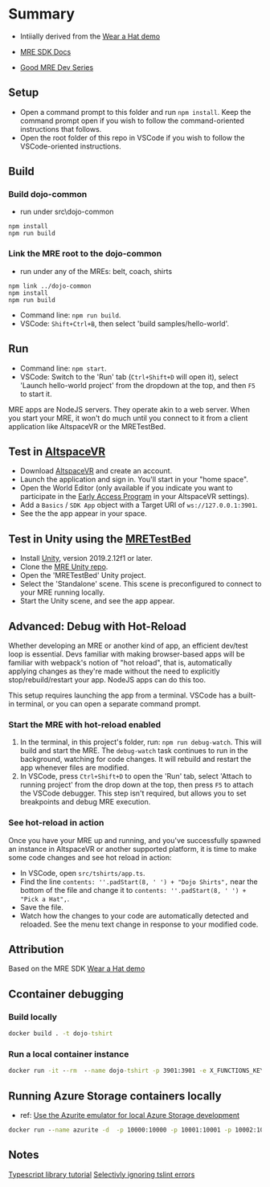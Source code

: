 # Summary

* Intiially derived from the [Wear a Hat demo](https://github.com/microsoft/mixed-reality-extension-sdk-samples/tree/master/samples/wear-a-hat)

* [MRE SDK Docs](https://microsoft.github.io/mixed-reality-extension-sdk/)
* [Good MRE Dev Series](https://everythingaltspace.com/mre-development/)

## Setup

* Open a command prompt to this folder and run `npm install`. Keep the command prompt open if you wish to follow the command-oriented instructions that follows.
* Open the root folder of this repo in VSCode if you wish to follow the VSCode-oriented instructions.

## Build

### Build dojo-common 

- run under src\dojo-common

```
npm install
npm run build
```

### Link the MRE root to the dojo-common
- run under any of the MREs: belt, coach, shirts
```
npm link ../dojo-common
npm install
npm run build
```

* Command line: `npm run build`.
* VSCode: `Shift+Ctrl+B`, then select 'build samples/hello-world'.

## Run

* Command line: `npm start`.
* VSCode: Switch to the 'Run' tab (`Ctrl+Shift+D` will open it), select 'Launch hello-world project' from the dropdown at the top, and then `F5` to start it.

MRE apps are NodeJS servers. They operate akin to a web server. When you start your MRE, it won't do much until you connect to it from a client application like AltspaceVR or the MRETestBed.

## Test in [AltspaceVR](https://altvr.com)

* Download [AltspaceVR](https://altvr.com) and create an account.
* Launch the application and sign in. You'll start in your "home space".
* Open the World Editor (only available if you indicate you want to participate in the [Early Access Program](https://altvr.com/early-access-program/) in your AltspaceVR settings).
* Add a `Basics` / `SDK App` object with a Target URI of `ws://127.0.0.1:3901`.
* See the the app appear in your space.

## Test in Unity using the [MRETestBed](https://www.github.com/mixed-reality-extension-sdk-samples)

* Install [Unity](https://unity3d.com/get-unity/download), version 2019.2.12f1 or later.
* Clone the [MRE Unity repo](https://github.com/microsoft/mixed-reality-extension-unity).
* Open the 'MRETestBed' Unity project.
* Select the 'Standalone' scene. This scene is preconfigured to connect to your MRE running locally.
* Start the Unity scene, and see the app appear.

## Advanced: Debug with Hot-Reload

Whether developing an MRE or another kind of app, an efficient dev/test loop is essential. Devs familiar with making browser-based apps will be familiar with webpack's notion of "hot reload", that is, automatically applying changes as they're made without the need to explicitly stop/rebuild/restart your app. NodeJS apps can do this too.

This setup requires launching the app from a terminal. VSCode has a built-in terminal, or you can open a separate command prompt.

### Start the MRE with hot-reload enabled

1. In the terminal, in this project's folder, run: `npm run debug-watch`. This will build and start the MRE. The `debug-watch` task continues to run in the background, watching for code changes. It will rebuild and restart the app whenever files are modified.
2. In VSCode, press `Ctrl+Shift+D` to open the 'Run' tab, select 'Attach to running project' from the drop down at the top, then press `F5` to attach the VSCode debugger. This step isn't required, but allows you to set breakpoints and debug MRE execution.

### See hot-reload in action

Once you have your MRE up and running, and you've successfully spawned an instance in AltspaceVR or another supported platform, it is time to make some code changes and see hot reload in action:

* In VSCode, open `src/tshirts/app.ts`.
* Find the line `contents: ''.padStart(8, ' ') + "Dojo Shirts",` near the bottom of the file and change it to `contents: ''.padStart(8, ' ') + "Pick a Hat",`.
* Save the file.
* Watch how the changes to your code are automatically detected and reloaded. See the menu text change in response to your modified code.

## Attribution

Based on the MRE SDK [Wear a Hat demo](https://github.com/microsoft/mixed-reality-extension-sdk-samples/tree/master/samples/wear-a-hat)

## Ccontainer debugging

### Build locally

```cmd
docker build . -t dojo-tshirt  
```

### Run a local container instance

```cmd
docker run -it --rm  --name dojo-tshirt -p 3901:3901 -e X_FUNCTIONS_KEY={key to azure functions} dojo-tshirt
```

## Running Azure Storage containers locally

* ref: [Use the Azurite emulator for local Azure Storage development](https://learn.microsoft.com/en-us/azure/storage/common/storage-use-azurite?tabs=docker-hub)

```cmd
docker run --name azurite -d  -p 10000:10000 -p 10001:10001 -p 10002:10002 -v c:/dev/data/azurite:/data mcr.microsoft.com/azure-storage/azurite 
```

## Notes

[Typescript library tutorial](https://www.tsmean.com/articles/how-to-write-a-typescript-library/)
[Selectivly ignoring tslint errors](https://stackoverflow.com/questions/59729654/how-ignore-typescript-errors-with-ts-ignore)
